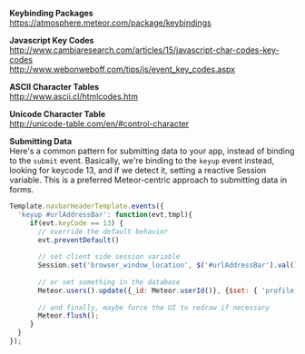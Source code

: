 
**Keybinding Packages**  
https://atmosphere.meteor.com/package/keybindings  

**Javascript Key Codes**  
http://www.cambiaresearch.com/articles/15/javascript-char-codes-key-codes  
http://www.webonweboff.com/tips/js/event_key_codes.aspx  

**ASCII Character Tables**  
http://www.ascii.cl/htmlcodes.htm

**Unicode Character Table**  
http://unicode-table.com/en/#control-character


**Submitting Data**  
Here's a common pattern for submitting data to your app, instead of binding to the ``submit`` event.  Basically, we're binding to the ``keyup`` event instead, looking for keycode 13, and if we detect it, setting a reactive Session variable.  This is a preferred Meteor-centric approach to submitting data in forms.  
````js
Template.navbarHeaderTemplate.events({
  'keyup #urlAddressBar': function(evt,tmpl){
     if(evt.keyCode == 13) {
       // override the default behavior
       evt.preventDefault()
       
       // set client side session variable
       Session.set('browser_window_location', $('#urlAddressBar').val());
       
       // or set something in the database
       Meteor.users().update({_id: Meteor.userId()}, {$set: { 'profile.selectedUrl': $('#urlAddressBar').val() }})
       
       // and finally, maybe force the UI to redraw if necessary
       Meteor.flush();
     }
  }
});
````
